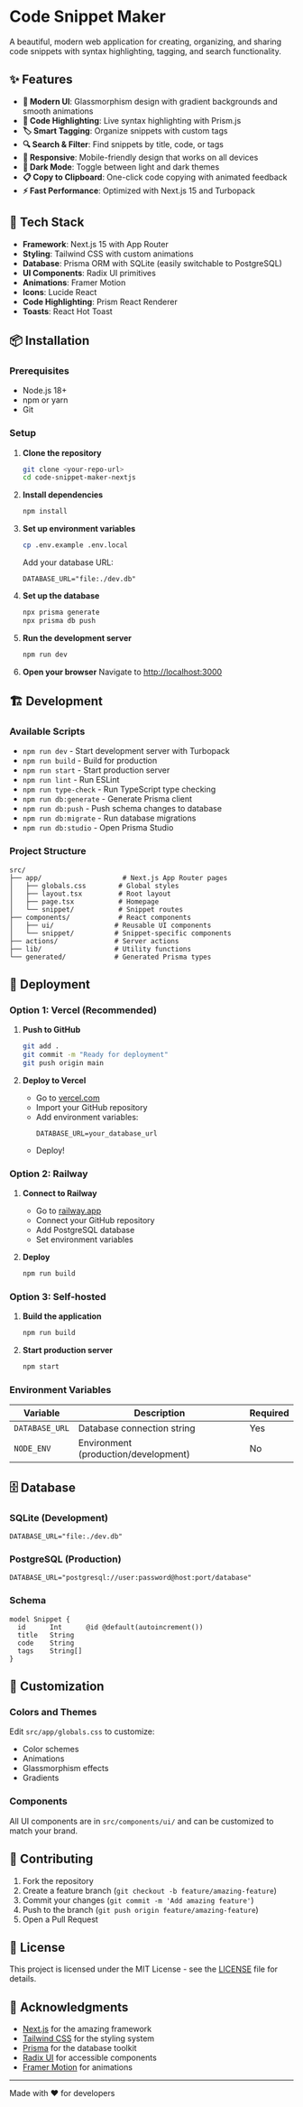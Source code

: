 # Code Snippet Maker

A beautiful, modern web application for creating, organizing, and sharing code snippets with syntax highlighting, tagging, and search functionality.

## ✨ Features

- **🎨 Modern UI**: Glassmorphism design with gradient backgrounds and smooth animations
- **📝 Code Highlighting**: Live syntax highlighting with Prism.js
- **🏷️ Smart Tagging**: Organize snippets with custom tags
- **🔍 Search & Filter**: Find snippets by title, code, or tags
- **📱 Responsive**: Mobile-friendly design that works on all devices
- **🌙 Dark Mode**: Toggle between light and dark themes
- **📋 Copy to Clipboard**: One-click code copying with animated feedback
- **⚡ Fast Performance**: Optimized with Next.js 15 and Turbopack

## 🚀 Tech Stack

- **Framework**: Next.js 15 with App Router
- **Styling**: Tailwind CSS with custom animations
- **Database**: Prisma ORM with SQLite (easily switchable to PostgreSQL)
- **UI Components**: Radix UI primitives
- **Animations**: Framer Motion
- **Icons**: Lucide React
- **Code Highlighting**: Prism React Renderer
- **Toasts**: React Hot Toast

## 📦 Installation

### Prerequisites

- Node.js 18+ 
- npm or yarn
- Git

### Setup

1. **Clone the repository**
   ```bash
   git clone <your-repo-url>
   cd code-snippet-maker-nextjs
   ```

2. **Install dependencies**
   ```bash
   npm install
   ```

3. **Set up environment variables**
   ```bash
   cp .env.example .env.local
   ```
   
   Add your database URL:
   ```env
   DATABASE_URL="file:./dev.db"
   ```

4. **Set up the database**
   ```bash
   npx prisma generate
   npx prisma db push
   ```

5. **Run the development server**
   ```bash
   npm run dev
   ```

6. **Open your browser**
   Navigate to [http://localhost:3000](http://localhost:3000)

## 🏗️ Development

### Available Scripts

- `npm run dev` - Start development server with Turbopack
- `npm run build` - Build for production
- `npm run start` - Start production server
- `npm run lint` - Run ESLint
- `npm run type-check` - Run TypeScript type checking
- `npm run db:generate` - Generate Prisma client
- `npm run db:push` - Push schema changes to database
- `npm run db:migrate` - Run database migrations
- `npm run db:studio` - Open Prisma Studio

### Project Structure

```
src/
├── app/                    # Next.js App Router pages
│   ├── globals.css        # Global styles
│   ├── layout.tsx         # Root layout
│   ├── page.tsx           # Homepage
│   └── snippet/           # Snippet routes
├── components/            # React components
│   ├── ui/               # Reusable UI components
│   └── snippet/          # Snippet-specific components
├── actions/              # Server actions
├── lib/                  # Utility functions
└── generated/            # Generated Prisma types
```

## 🚀 Deployment

### Option 1: Vercel (Recommended)

1. **Push to GitHub**
   ```bash
   git add .
   git commit -m "Ready for deployment"
   git push origin main
   ```

2. **Deploy to Vercel**
   - Go to [vercel.com](https://vercel.com)
   - Import your GitHub repository
   - Add environment variables:
     ```
     DATABASE_URL=your_database_url
     ```
   - Deploy!

### Option 2: Railway

1. **Connect to Railway**
   - Go to [railway.app](https://railway.app)
   - Connect your GitHub repository
   - Add PostgreSQL database
   - Set environment variables

2. **Deploy**
   ```bash
   npm run build
   ```

### Option 3: Self-hosted

1. **Build the application**
   ```bash
   npm run build
   ```

2. **Start production server**
   ```bash
   npm start
   ```

### Environment Variables

| Variable | Description | Required |
|----------|-------------|----------|
| `DATABASE_URL` | Database connection string | Yes |
| `NODE_ENV` | Environment (production/development) | No |

## 🗄️ Database

### SQLite (Development)
```env
DATABASE_URL="file:./dev.db"
```

### PostgreSQL (Production)
```env
DATABASE_URL="postgresql://user:password@host:port/database"
```

### Schema
```prisma
model Snippet {
  id      Int      @id @default(autoincrement())
  title   String
  code    String
  tags    String[]
}
```

## 🎨 Customization

### Colors and Themes
Edit `src/app/globals.css` to customize:
- Color schemes
- Animations
- Glassmorphism effects
- Gradients

### Components
All UI components are in `src/components/ui/` and can be customized to match your brand.

## 🤝 Contributing

1. Fork the repository
2. Create a feature branch (`git checkout -b feature/amazing-feature`)
3. Commit your changes (`git commit -m 'Add amazing feature'`)
4. Push to the branch (`git push origin feature/amazing-feature`)
5. Open a Pull Request

## 📄 License

This project is licensed under the MIT License - see the [LICENSE](LICENSE) file for details.

## 🙏 Acknowledgments

- [Next.js](https://nextjs.org/) for the amazing framework
- [Tailwind CSS](https://tailwindcss.com/) for the styling system
- [Prisma](https://prisma.io/) for the database toolkit
- [Radix UI](https://www.radix-ui.com/) for accessible components
- [Framer Motion](https://www.framer.com/motion/) for animations

---

Made with ❤️ for developers
